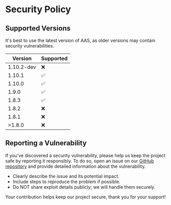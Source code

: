 # Security Policy

## Supported Versions

It's best to use the latest version of AAS, as older versions may contain security vulnerabilities.

| Version    | Supported          |
|------------|--------------------|
| 1.10.2-dev | :x:                |
| 1.10.1     | :white_check_mark: |
| 1.10.0     | :white_check_mark: |
| 1.9.0      | :white_check_mark: |
| 1.8.3      | :white_check_mark: |
| 1.8.2      | :x:                |
| 1.8.1      | :x:                |
| >1.8.0     | :x:                |

## Reporting a Vulnerability

If you’ve discovered a security vulnerability, please help us keep the project safe by reporting it responsibly. To do so, open an issue on our [GitHub repository](https://github.com/Parsa3323/AdvancedArmorStands/issues) and provide detailed information about the vulnerability.

* Clearly describe the issue and its potential impact.  
* Include steps to reproduce the problem if possible.  
* Do NOT share exploit details publicly; we will handle them securely.

Your contribution helps keep our project secure, thank you for your support! 